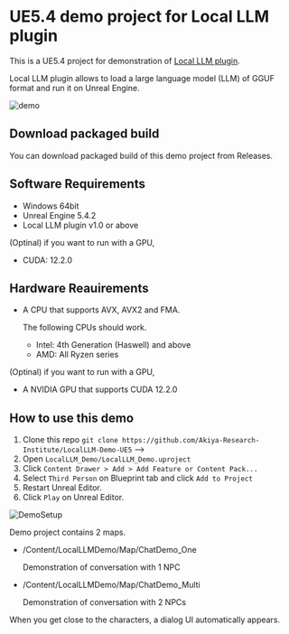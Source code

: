 # UE5.4 demo project for Local LLM plugin

This is a UE5.4 project for demonstration of [Local LLM plugin](https://www.unrealengine.com/marketplace/product/b349cc8c5ef840ac90cd08d0ee59a89d).

Local LLM plugin allows to load a large language model (LLM) of GGUF format and run it on Unreal Engine.

<!-- [![Youtube demo](http://img.youtube.com/vi/mmMDhH0ueyI/0.jpg)](https://www.youtube.com/watch?v=mmMDhH0ueyI) -->
![demo](https://github.com/Akiya-Research-Institute/LocalLLM-Demo-UE5/assets/89242761/73055101-19b8-4e32-9cbe-47b8e63def65)

## Download packaged build

You can download packaged build of this demo project from Releases.

## Software Requirements

- Windows 64bit
- Unreal Engine 5.4.2
- Local LLM plugin v1.0 or above

(Optinal) if you want to run with a GPU,

- CUDA: 12.2.0

## Hardware Reauirements

- A CPU that supports AVX, AVX2 and FMA.

  The following CPUs should work.

  - Intel: 4th Generation (Haswell) and above
  - AMD: All Ryzen series

(Optinal) if you want to run with a GPU,

- A NVIDIA GPU that supports CUDA 12.2.0

## How to use this demo

1. Clone this repo `git clone https://github.com/Akiya-Research-Institute/LocalLLM-Demo-UE5` -->
2. Open `LocalLLM_Demo/LocalLLM_Demo.uproject`
3. Click `Content Drawer > Add > Add Feature or Content Pack...` 
4. Select `Third Person` on Blueprint tab and click `Add to Project`
5. Restart Unreal Editor.
6. Click `Play` on Unreal Editor.

![DemoSetup](https://user-images.githubusercontent.com/89242761/210740516-161fd325-3f75-41dd-8f34-77f6e1942c53.gif)

Demo project contains 2 maps.

- /Content/LocalLLMDemo/Map/ChatDemo_One

  Demonstration of conversation with 1 NPC

- /Content/LocalLLMDemo/Map/ChatDemo_Multi

  Demonstration of conversation with 2 NPCs

When you get close to the characters, a dialog UI automatically appears.

